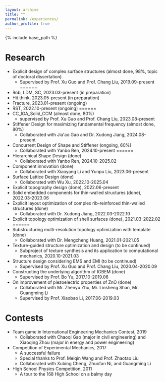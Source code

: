 ```yaml
---
layout: archive
title: ""
permalink: /experiences/
author_profile: true
---
```



{% include base_path %}

Research
======
* Explicit design of complex surface structures (almost done, 98%, topic of doctoral dissertation)
  * Supervised by Prof. Xu Guo and Prof. Chang Liu, 2019.09-present
======
* Rob, LDM, SC, 2023.03-present (in preparation)
* Hit think, 2023.05-present (in preparation)
* Fracture, 2023.01-present (ongoing)
* RST, 2022.10-present (ongoing)
======
* CC_IGA_Solid_CCM (almost done, 80%)
  * supervised by Prof. Xu Guo and Prof. Chang Liu, 2023.08-present
* Stiffener Design for maximizing fundamental frequency (almost done, 80%)
  * Collaborated with Jia'ao Gao and Dr. Xudong Jiang, 2024.08-present
* Concurrent Design of Shape and Stiffener (ongoing, 60%)
  * Collaborated with Yanbo Ren, 2024.10-present
======
* Hierarchical Shape Design (done)
  * Collaborated with Yanbo Ren, 2024.10-2025.02
* Component innovation (done)
  * Collaborated with Xiaoyang Li and Yunpu Liu, 2023.06-present
* Surface Lattice Design (done)
  * Collaborated with Wu Xu, 2022.10-2025.04
* Explicit topography design (done), 2022.06-present
* Solid embedded components for thin-walled structures (done), 2022.03-2023.06
* Explicit layout optimization of complex rib-reinforced thin-walled structures (done)
  * Collaborated with Dr. Xudong Jiang, 2022.03-2022.10
* Explicit topology optimization of shell surfaces (done), 2021.03-2022.02
======
* Substructuring multi-resolution topology optimization with template (done)
  * Collaborated with Dr. Mengcheng Huang, 2021.01-2021.05
* Texture-guided structure optimization and design (to be continued)
  * Subproject of texture synthesis and its application to computational mechanics, 2020.10-2021.03
* Structure design considering EMS and EMI (to be continued)
  * Supervised by Prof. Xu Guo and Prof. Chang Liu,  2020.04-2020.09
* Constructing the underlying algorithm of IGBEM (done)
  * Supervised by Prof. Bo Yu, 2017.10-2019.06
* On improvement of piezoelectric properties of ZnO (done)
  * Collaborated with Mr. Zhenyu Zhu, Mr. Linsheng Shan, Mr. Guangming Li
  * Supervised by Prof. Xiaobao Li, 2017.06-2019.03

Contests
======
* Team game in International Engineering Mechanics Contest, 2019
  * Collaborated with Chaoqi Gao (major in civil engineering) and Xiaoqing Zhou (major in energy and power engineering)
* Competition of Experimental Mechanics, 2017
  * A successful failure
  * Special thanks to Prof. Meiqin Wang and Prof. Zhaotao Liu
  * Collaborated with Xubing Cheng, Zhuofan Ni, and Guangming Li
* High School Physics Competition, 2011
  * A tour to the 168 High School on a balmy day